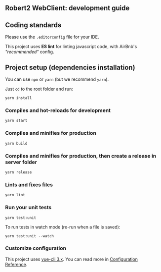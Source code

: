 ## Robert2 WebClient: development guide

## Coding standards

Please use the `.editorconfig` file for your IDE.

This project uses __ES lint__ for linting javascript code, with AirBnb's _"recommended"_ config.

## Project setup (dependencies installation)

You can use `npm` or `yarn` (but we recommend `yarn`).

Just `cd` to the root folder and run:

```
yarn install
```

### Compiles and hot-reloads for development
```
yarn start
```

### Compiles and minifies for production
```
yarn build
```

### Compiles and minifies for production, then create a release in server folder
```
yarn release
```

### Lints and fixes files
```
yarn lint
```

### Run your unit tests
```
yarn test:unit
```

To run tests in watch mode (re-run when a file is saved):
```
yarn test:unit --watch
```

### Customize configuration

This project uses [vue-cli 3.x](https://cli.vuejs.org/). You can read more in
[Configuration Reference](https://cli.vuejs.org/config/).

